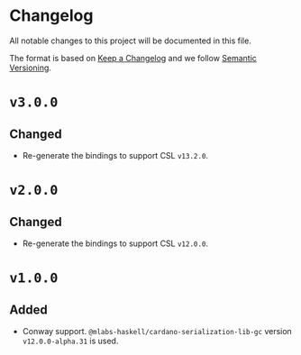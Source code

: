 # Changelog

All notable changes to this project will be documented in this file.

The format is based on [Keep a Changelog](https://keepachangelog.com/en/1.0.0/) and we follow [Semantic Versioning](https://semver.org/spec/v2.0.0.html).

# `v3.0.0`

## Changed

- Re-generate the bindings to support CSL `v13.2.0`.

# `v2.0.0`

## Changed

- Re-generate the bindings to support CSL `v12.0.0`.

# `v1.0.0`

## Added

- Conway support. `@mlabs-haskell/cardano-serialization-lib-gc` version `v12.0.0-alpha.31` is used.
